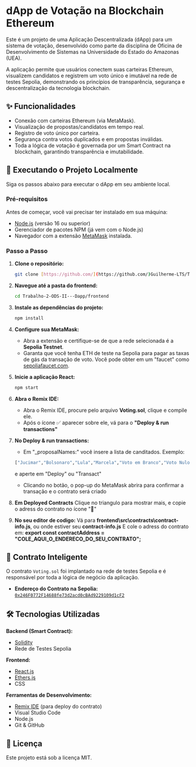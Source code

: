 # dApp de Votação na Blockchain Ethereum

Este é um projeto de uma Aplicação Descentralizada (dApp) para um sistema de votação, desenvolvido como parte da disciplina de Oficina de Desenvolvimento de Sistemas na Universidade do Estado do Amazonas (UEA).

A aplicação permite que usuários conectem suas carteiras Ethereum, visualizem candidatos e registrem um voto único e imutável na rede de testes Sepolia, demonstrando os princípios de transparência, segurança e descentralização da tecnologia blockchain.

## ✨ Funcionalidades

* Conexão com carteiras Ethereum (via MetaMask).
* Visualização de propostas/candidatos em tempo real.
* Registro de voto único por carteira.
* Segurança contra votos duplicados e em propostas inválidas.
* Toda a lógica de votação é governada por um Smart Contract na blockchain, garantindo transparência e imutabilidade.

## 🚀 Executando o Projeto Localmente

Siga os passos abaixo para executar o dApp em seu ambiente local.

### Pré-requisitos

Antes de começar, você vai precisar ter instalado em sua máquina:
* [Node.js](https://nodejs.org/) (versão 16 ou superior)
* Gerenciador de pacotes NPM (já vem com o Node.js)
* Navegador com a extensão [MetaMask](https://metamask.io/) instalada.

### Passo a Passo

1.  **Clone o repositório:**
    ```bash
    git clone [https://github.com/](https://github.com/)Guilherme-LTS/Trabalho-2-ODS-II---Dapp.git
    ```

2.  **Navegue até a pasta do frontend:**
    ```bash
    cd Trabalho-2-ODS-II---Dapp/frontend
    ```

3.  **Instale as dependências do projeto:**
    ```bash
    npm install
    ```

4.  **Configure sua MetaMask:**
    * Abra a extensão e certifique-se de que a rede selecionada é a **Sepolia Testnet**.
    * Garanta que você tenha ETH de teste na Sepolia para pagar as taxas de gás da transação de voto. Você pode obter em um "faucet" como [sepoliafaucet.com](https://sepoliafaucet.com/).

5.  **Inicie a aplicação React:**
    ```bash
    npm start
    ```

6.  **Abra o Remix IDE:**
    * Abra o Remix IDE, procure pelo arquivo **Voting.sol**, clique e compile ele.
    * Após o ícone ✅ aparecer sobre ele, vá para o **"Deploy & run transactions"**

7.  **No Deploy & run transactions:**
    * Em "_proposalNames:" você insere a lista de canditados. Exemplo: 
    ```bash
    ["Jucimar","Bolsonaro","Lula","Marcela","Voto em Branco","Voto Nulo"]
    ``` 
    e aperte em "Deploy" ou "Transact"
    * Clicando no botão, o pop-up do MetaMask abrira para confirmar a transação e o contrato será criado

8.  **Em Deployed Contracts**
    Clique no triangulo para mostrar mais, e copie o adress do contrato no ícone "📄"

9.  **No seu editor de codigo:**
    Vá para **frontend\src\contracts\contract-info.js**, ou onde estiver seu **contract-info.js**
    E cole o adress do contrato em: **export const contractAddress = "COLE_AQUI_O_ENDERECO_DO_SEU_CONTRATO";**


## 📄 Contrato Inteligente

O contrato `Voting.sol` foi implantado na rede de testes Sepolia e é responsável por toda a lógica de negócio da aplicação.

* **Endereço do Contrato na Sepolia:**
    [`0x246F0772F14688fe73d2acd0cBAd9229109d1cF2`](0x246F0772F14688fe73d2acd0cBAd9229109d1cF2)

## 🛠️ Tecnologias Utilizadas

**Backend (Smart Contract):**
* [Solidity](https://soliditylang.org/)
* Rede de Testes Sepolia

**Frontend:**
* [React.js](https://reactjs.org/)
* [Ethers.js](https://ethers.io/)
* CSS

**Ferramentas de Desenvolvimento:**
* [Remix IDE](https://remix.ethereum.org/) (para deploy do contrato)
* Visual Studio Code
* Node.js
* Git & GitHub




<!--## 👨‍💻 Autor

Desenvolvido por:

* **Guilherme Lucas**-->

## 📝 Licença

Este projeto está sob a licença MIT.
